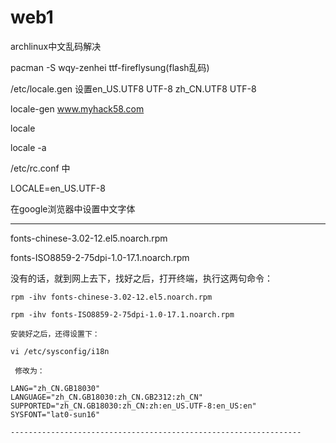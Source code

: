 # web1

 archlinux中文乱码解决
 
pacman -S wqy-zenhei ttf-fireflysung(flash乱码) 
 
/etc/locale.gen 设置en_US.UTF8 UTF-8 zh_CN.UTF8 UTF-8 
 
locale-gen   www.myhack58.com  
 
locale 
 
locale -a 
 
/etc/rc.conf 中 
 
LOCALE=en_US.UTF-8 
 
在google浏览器中设置中文字体

--------------------------------------------------

fonts-chinese-3.02-12.el5.noarch.rpm

   fonts-ISO8859-2-75dpi-1.0-17.1.noarch.rpm

   没有的话，就到网上去下，找好之后，打开终端，执行这两句命令：

    rpm -ihv fonts-chinese-3.02-12.el5.noarch.rpm

    rpm -ihv fonts-ISO8859-2-75dpi-1.0-17.1.noarch.rpm

    安装好之后，还得设置下：

    vi /etc/sysconfig/i18n

     修改为：

    LANG="zh_CN.GB18030"
    LANGUAGE="zh_CN.GB18030:zh_CN.GB2312:zh_CN"
    SUPPORTED="zh_CN.GB18030:zh_CN:zh:en_US.UTF-8:en_US:en"
    SYSFONT="lat0-sun16"
    
    -----------------------------------------------------------------
    
    
    
